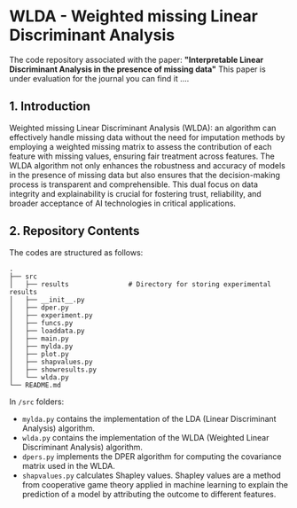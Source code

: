 # WLDA - Weighted missing Linear Discriminant Analysis
The code repository associated with the paper: **"Interpretable Linear Discriminant Analysis in the presence of missing data"**
This paper is under evaluation for the journal you can find it ....

## 1. Introduction
Weighted missing Linear Discriminant Analysis (WLDA): an algorithm can effectively handle missing data without the need for imputation methods by employing a weighted missing matrix to assess the contribution of each feature with missing values, ensuring fair treatment across features. The WLDA algorithm not only enhances the robustness and accuracy of models in the presence of missing data but also ensures that the decision-making process is transparent and comprehensible. This dual focus on data integrity and explainability is crucial for fostering trust, reliability, and broader acceptance of AI technologies in critical applications.

## 2. Repository Contents
The codes are structured as follows:
```
.
├── src                    
│   ├── results               # Directory for storing experimental results
│   ├── __init__.py           
│   ├── dper.py           
│   ├── experiment.py
│   ├── funcs.py
│   ├── loaddata.py
│   ├── main.py
│   ├── mylda.py
│   ├── plot.py
│   ├── shapvalues.py
│   ├── showresults.py           
│   └── wlda.py             
└── README.md
```
In `/src` folders: 
- `mylda.py` contains the implementation of the LDA (Linear Discriminant Analysis) algorithm.
- `wlda.py` contains the implementation of the WLDA (Weighted Linear Discriminant Analysis) algorithm.
- `dpers.py` implements the DPER algorithm for computing the covariance matrix used in the WLDA.
- `shapvalues.py` calculates Shapley values. Shapley values are a method from cooperative game theory applied in machine learning to explain the prediction of a model by attributing the outcome to different features.
